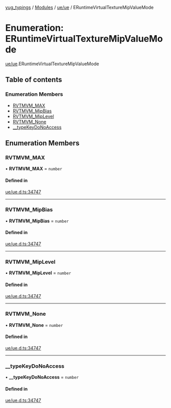 [yug_typings](../README.md) / [Modules](../modules.md) / [ue/ue](../modules/ue_ue.md) / ERuntimeVirtualTextureMipValueMode

# Enumeration: ERuntimeVirtualTextureMipValueMode

[ue/ue](../modules/ue_ue.md).ERuntimeVirtualTextureMipValueMode

## Table of contents

### Enumeration Members

- [RVTMVM\_MAX](ue_ue.ERuntimeVirtualTextureMipValueMode.md#rvtmvm_max)
- [RVTMVM\_MipBias](ue_ue.ERuntimeVirtualTextureMipValueMode.md#rvtmvm_mipbias)
- [RVTMVM\_MipLevel](ue_ue.ERuntimeVirtualTextureMipValueMode.md#rvtmvm_miplevel)
- [RVTMVM\_None](ue_ue.ERuntimeVirtualTextureMipValueMode.md#rvtmvm_none)
- [\_\_typeKeyDoNoAccess](ue_ue.ERuntimeVirtualTextureMipValueMode.md#__typekeydonoaccess)

## Enumeration Members

### RVTMVM\_MAX

• **RVTMVM\_MAX** = `number`

#### Defined in

[ue/ue.d.ts:34747](https://github.com/YugMetaverse/yug_typings/blob/25cad34/ue/ue.d.ts#L34747)

___

### RVTMVM\_MipBias

• **RVTMVM\_MipBias** = `number`

#### Defined in

[ue/ue.d.ts:34747](https://github.com/YugMetaverse/yug_typings/blob/25cad34/ue/ue.d.ts#L34747)

___

### RVTMVM\_MipLevel

• **RVTMVM\_MipLevel** = `number`

#### Defined in

[ue/ue.d.ts:34747](https://github.com/YugMetaverse/yug_typings/blob/25cad34/ue/ue.d.ts#L34747)

___

### RVTMVM\_None

• **RVTMVM\_None** = `number`

#### Defined in

[ue/ue.d.ts:34747](https://github.com/YugMetaverse/yug_typings/blob/25cad34/ue/ue.d.ts#L34747)

___

### \_\_typeKeyDoNoAccess

• **\_\_typeKeyDoNoAccess** = `number`

#### Defined in

[ue/ue.d.ts:34747](https://github.com/YugMetaverse/yug_typings/blob/25cad34/ue/ue.d.ts#L34747)
